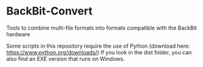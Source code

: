 # BackBit-Convert
Tools to combine multi-file formats into formats compatible with the BackBit hardware

Some scripts in this repository require the use of Python (download here: https://www.python.org/downloads/)
If you look in the dist folder, you can also find an EXE version that runs on Windows.
